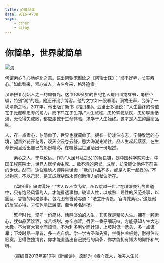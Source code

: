 ```yaml
---
title: 心情品读
date: 2016-4-08
tags: 
    - other
    - essay
---
```


# 你简单，世界就简单

![海](http://ohvfwtokh.bkt.clouddn.com/IMG_1221.JPG)

何谓素心？心地纯朴之意。语出南朝宋颜延之《陶徵士诔》：“弱不好弄，长实素心。”如此看来，素心做人，古往今来，格外追崇。

汉语拼音创始人之一的周有光，这位100多岁的世纪老人每日博览群书，笔耕不辍，特别“潮”的是，他还开设了博客。他的文字如一股春雨，润物无声，另辟了一块清新之地。2011年，他出版了新书《拾贝集》。亚里士多德说：“人生最终的价值在于觉醒和思考的能力，而不只在于生存。”人生旅程，无论欢悦悲哀，无论厚重恬淡，无论得失成败，都应虔诚于生命体验，求学于人生始终。这才是人生的最高品味。

人，存一点素心，你简单了，世界也就简单了。拥有一份淡泊心志，宁静致远的心境，望窗外花开花落，观天空云卷云舒，思大海潮来潮往，品人生起起落落，在生命长河里活出自己的那份精彩，在喧嚣尘世里活出一份坦然。

　　素心之人，宁静致远。作为“人居环境之父”的吴良镛，是中国科学院院士、中国工程院院士、世界人居学会主席……数不清的荣誉、成就，却没能让他停下前进的步伐。然而，这位建筑大师异常谦逊：“我的作品不多，都是大家一起做的。”不以物喜、不以己悲，是其成就斐然永葆创新活力的秘诀所在。

　　《菜根谭》里说得好：“古人以不贪为宝，所以度越一世。”在纷繁变幻的世道中，只有饱经风霜的人，才能看透事物，破译人性，以成熟、理性的风范处事，以豁达、睿智的风格做事。包龙图有首诗写道：“法立奸胥畏，官清凭素心。”这是他的居官心得，才使他清正廉洁，至今英名远扬。

　　繁华时代，坚守一份简朴，恬静淡泊的人生，其实就是精彩人生。拥有一颗素心，犹如品茗饮酒，或苦或甜，亦辛亦涩，唇舌一番仔细玩味，方能感知人生大志大趣。不为官大官小而烦恼，不为利多利少而计较，上坡时低一低头，多一点谦卑；下坡时昂一昂首，多一点自信。学一学古圣和先贤，坐得住冷板凳，耐得住长寂寞，忍得住独清贫，你才能锻造出自己脱俗的风骨，你才能拥有博大的胸怀和气魄。

　　（摘编自2013年第10期《新阅读》，原题为《素心做人，唯美人生》）